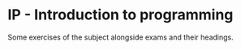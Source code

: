 # IP - Introduction to programming
Some exercises of the subject alongside exams and their headings.
